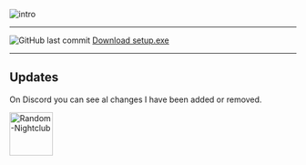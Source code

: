 ![intro](https://cdn.discordapp.com/attachments/599617188487233561/720666641670733834/ezgif.com-video-to-gif.gif "Random-Nightclub")
________________________
![GitHub last commit](https://img.shields.io/github/last-commit/MauriceX24/wwm?color=blue&label=last%20changes "Neuste Version")
[Download setup.exe](https://github.com/MauriceX24/wwm/raw/master/setup.exe "Download this awesome setup")
__________________________________
## Updates
On Discord you can see al changes I have been added or removed.
<div align="left">
    <a href="http://discord.rncfamily.de" title="Random-Nightclub" rel="nofollow">
    <img src="https://discordapp.com/api/guilds/351756216579522560/widget.png?style=banner2" height="76px" alt="Random-Nightclub" data-canonical-src="https://discordapp.com/api/guilds/351756216579522560/widget.png?style=banner2" style="max-width:100%;">
    </a>
</div>
